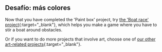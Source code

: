 ## Desafío: más colores

Now that you have completed the 'Paint box' project, try [the 'Boat race' project](https://projects.raspberrypi.org/en/projects/boat-race){:target="_blank"}, which helps you make a game where you have to stir a boat around obstacles.

Or if you want to do more projects that involve art, choose one of [our other art-related projects](https://projects.raspberrypi.org/en/projects?interests%5B%5D=art){:target="_blank"}.
